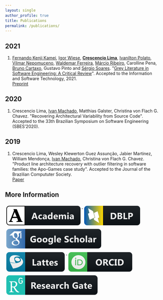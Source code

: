 ```yaml
---
layout: single
author_profile: true
title: Publications
permalink: /publications/
---
```


<!--
---
layout: archive
title: "Publications"
permalink: /publications/
author_profile: true
---

{% if author.googlescholar %}
  You can also find my articles on <u><a href="{{author.googlescholar}}">my Google Scholar profile</a>.</u>
{% endif %}

{% include base_path %}

{% for post in site.publications reversed %}
  {% include archive-single.html %}
{% endfor %}
-->


## 2021

1. [Fernando Kenji Kamei](http://www.researchgate.net/profile/Fernando_Kamei), [Igor Wiese](http://igorwiese.com/), [**Crescencio Lima**](https://scholar.google.com/citations?user=0DzUe-YAAAAJ&hl=en), [Ivanilton Polato](https://scholar.google.com/citations?user=fQTkB9cAAAAJ), [Vilmar Nepomuceno](https://www.linkedin.com/in/vilmarnepomuceno), [Waldemar Ferreira](https://scholar.google.com.br/citations?user=I2qS5E8AAAAJ&hl=pt-BR), [Márcio Ribeiro](https://sites.google.com/a/ic.ufal.br/marcio/), Carolline Pena, [Bruno Cartaxo](http://brunocartaxo.com/), Gustavo Pinto and [Sérgio Soares](http://www.cin.ufpe.br/~scbs/). "[Grey Literature in Software Engineering: A Critical Review](https://arxiv.org/abs/2104.13435)". Accepted to the Information and Software Technology, 2021.<br/>
[<i class="fa fa-fw fa-file-pdf" aria-hidden="true"></i>Preprint](https://arxiv.org/abs/2104.13435)<br/>

## 2020

1. Crescencio Lima, [Ivan Machado](http://ivanmachado.com.br/), Matthias Galster, Christina von Flach G. Chavez. "Recovering Architectural Variability from Source Code". Accepted to the 33th Brazilian Symposium on Software Engineering (SBES’2020).

## 2019

1. Crescencio Lima, Wesley Klewerton Guez Assunção, Jabier Martinez, William Mendonça, [Ivan Machado](http://ivanmachado.com.br/), Christina von Flach G. Chavez. "Product line architecture recovery with outlier filtering in software families: the Apo-Games case study". Accepted to the Journal of the Brazilian Compututer Society.<br/>
[<i class="fa fa-fw fa-file-pdf" aria-hidden="true"></i>Paper](https://journal-bcs.springeropen.com/track/pdf/10.1186/s13173-019-0088-4.pdf)<br/>

## More Information

<a href="https://ifba.academia.edu/CrescencioRodriguesLimaNeto">
  <img src="https://github.com/crescenciolima/crescenciolima/raw/main/svg/academic/academia.svg" alt="academia" style="vertical-align:top; margin:6px 4px">
</a>
<a href="http://dblp.uni-trier.de/pers/hd/n/Neto:Crescencio_Rodrigues_Lima">
  <img src="https://github.com/crescenciolima/crescenciolima/raw/main/svg/academic/DBLP.svg" alt="dblp" style="vertical-align:top; margin:6px 4px">
</a>
<a href="https://scholar.google.com.br/citations?user=0DzUe-YAAAAJ&hl=en">
  <img src="https://github.com/crescenciolima/crescenciolima/raw/main/svg/academic/Google_Scholar.svg" alt="Google Scholar" style="vertical-align:top; margin:6px 4px">
</a>
<a href="http://lattes.cnpq.br/9104143705992817">
  <img src="https://github.com/crescenciolima/crescenciolima/raw/main/svg/academic/lattes.svg" alt="lattes" style="vertical-align:top; margin:6px 4px">
</a>
<a href="https://orcid.org/0000-0002-0286-2056">
  <img src="https://github.com/crescenciolima/crescenciolima/raw/main/svg/academic/ORCID.svg" alt="orcid" style="vertical-align:top; margin:6px 4px">
</a>
<a href="https://www.researchgate.net/profile/Crescencio_Lima">
  <img src="https://github.com/crescenciolima/crescenciolima/raw/main/svg/academic/Research_Gate.svg" alt="Research Gate" style="vertical-align:top; margin:6px 4px">
</a>
